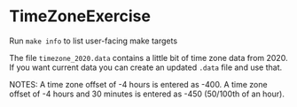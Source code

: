 # TimeZoneExercise

Run `make info` to list user-facing make targets

The file `timezone_2020.data` contains a little bit of time zone data from 2020.  If you want current data you can create an updated `.data` file and use that.

NOTES:
A time zone offset of -4 hours is entered as -400.
A time zone offset of -4 hours and 30 minutes is entered as -450 (50/100th of an hour).
